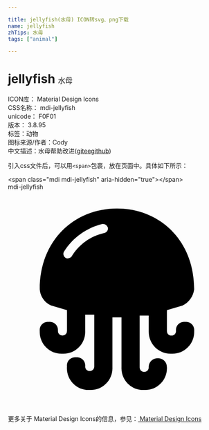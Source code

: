 ```yaml
---

title: jellyfish(水母) ICON转svg、png下载
name: jellyfish
zhTips: 水母
tags: ["animal"]

---
```


# jellyfish  <small style="font-size: 60%;font-weight: 100">水母</small>


<div class="detail-page">
<p>
<span>
ICON库：
<span class="badge-secondary badge">Material Design Icons</span> 
</span>
<br/>
<span>
CSS名称：
<span class="badge-secondary badge">mdi-jellyfish</span> 
</span>
<br/>
<span>
unicode：
<span class="badge-secondary badge">F0F01</span> 
<copy-btn content='F0F01' btn-title=""></copy-btn>
<copy-btn :content='String.fromCodePoint(parseInt("F0F01", 16))' btn-title="复制U"></copy-btn>
</span>
<br/>
<span>
版本：
<span class="badge-secondary badge">3.8.95</span> 
</span><br/><span>标签：<span class="badge-light badge"><router-link to="/tags/animal.html">动物</router-link></span></span>
<br/>
<span>图标来源/作者：<span class="badge-light badge">Cody</span></span> 
<br/>
<span class="zh-detail">中文描述：<span class="badge-primary badge">水母</span><span class="help-link"><span>帮助改进</span>(<a href="https://gitee.com/liuwave/icon-helper/edit/master/json/material/jellyfish.json" target="_blank" rel="noopener noreferrer">gitee</a><a href="https://github.com/liuwave/icon-helper/edit/master/json/material/jellyfish.json" target="_blank" rel="noopener noreferrer">github</a></span>)</span><br/>
</p>
</div>
<div class="alert alert-dark">
  <i class="mdi mdi-jellyfish mdi-48px"></i>
  <i class="mdi mdi-jellyfish mdi-36px"></i>
  <i class="mdi mdi-jellyfish mdi-24px"></i>
  <i class="mdi mdi-jellyfish mdi-18px"></i>
</div>
<div>
  <p>引入css文件后，可以用<code>&lt;span&gt;</code>包裹，放在页面中。具体如下所示：    
  </p>
  <div class="alert alert-primary" style="font-size: 14px">
    &lt;span class="mdi mdi-jellyfish" aria-hidden="true"&gt;&lt;/span&gt;
    <copy-btn content='<span class="mdi mdi-jellyfish" aria-hidden="true"></span>'></copy-btn>
  </div>
  <div class="alert alert-secondary">
    <i class="mdi mdi-jellyfish"
    style="font-size: 24px"
    aria-hidden="true"></i> mdi-jellyfish
    <copy-btn content="mdi-jellyfish" btn-title="复制图标名称"></copy-btn>
  </div>
</div>
<div id="svg" class="svg-wrap">
<svg xmlns="http://www.w3.org/2000/svg" viewBox="0 0 24 24"><path d="M19.5,14.5C18.92,14.43 18.43,14.92 18.5,15.5C18.5,16.17 17.5,16.17 17.5,15.5V13.2L19.2,12.7C19.92,12.36 20.41,11.68 20.5,10.9C20.5,5.5 16.7,2 12,2C7.3,2 3.5,5.5 3.5,10.9C3.56,11.7 4.06,12.4 4.8,12.7L6.5,13.2V15.5A0.5,0.5 0 0,1 6,16A0.5,0.5 0 0,1 5.5,15.5C5.57,14.92 5.08,14.43 4.5,14.5C3.92,14.43 3.43,14.92 3.5,15.5C3.44,16.91 4.59,18.06 6,18C7.41,18.06 8.56,16.91 8.5,15.5V13.7H9.5V19.4C9.5,20.07 8.5,20.07 8.5,19.4C8.57,18.82 8.08,18.33 7.5,18.4C6.92,18.33 6.43,18.82 6.5,19.4C6.38,20.84 7.55,22.07 9,22C10.41,22.06 11.56,20.91 11.5,19.5V14H12.5V19.5C12.44,20.91 13.59,22.06 15,22C16.41,22.06 17.56,20.91 17.5,19.5C17.5,18.17 15.5,18.17 15.5,19.5C15.5,20.17 14.5,20.17 14.5,19.5V13.8H15.5V15.6C15.5,16.96 16.63,18.06 18,18C19.41,18.06 20.56,16.91 20.5,15.5C20.57,14.92 20.08,14.43 19.5,14.5M10.6,4.7C9.09,5.03 7.79,5.97 7,7.3C6.83,7.5 6.5,7.57 6.3,7.4C6.08,7.23 6.04,6.92 6.2,6.7C7.16,5.19 8.67,4.12 10.4,3.7C10.67,3.68 10.91,3.85 11,4.1C11.06,4.37 10.88,4.65 10.6,4.7Z" /></svg>
</div>
<detail full-name='mdi-jellyfish'></detail>
    
<div><p>更多关于 Material Design Icons的信息，参见：<a target="_blank" href="https://iconhelper.cn/material.html"> Material Design Icons</a>
</p></div>
